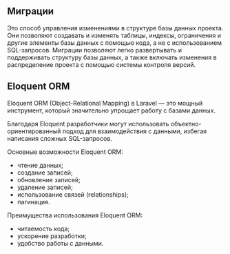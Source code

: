 ## Миграции

Это способ управления изменениями в структуре базы данных проекта.<br> 
Они позволяют создавать и изменять таблицы, индексы, ограничения и другие элементы базы данных с помощью кода, а не с использованием SQL-запросов.
Миграции позволяют легко развертывать и поддерживать структуру базы данных, а также включать изменения в распределение проекта с помощью системы контроля версий.

## Eloquent ORM

Eloquent ORM (Object-Relational Mapping) в Laravel — это мощный инструмент, который значительно упрощает работу с базами данных.

Благодаря Eloquent разработчики могут использовать объектно-ориентированный подход для взаимодействия с данными, избегая написания сложных SQL-запросов.

Основные возможности Eloquent ORM:

* чтение данных;
* создание записей;
* обновление записей;
* удаление записей;
* использование связей (relationships);
* пагинация.

Преимущества использования Eloquent ORM:

* читаемость кода;
* ускорение разработки;
* удобство работы с данными.
